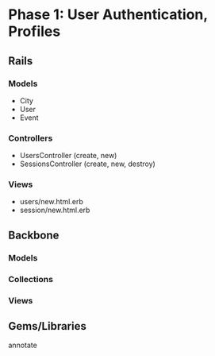 # Phase 1: User Authentication, Profiles

## Rails
### Models
* City
* User
* Event

### Controllers
* UsersController (create, new)
* SessionsController (create, new, destroy)

### Views
* users/new.html.erb
* session/new.html.erb

## Backbone
### Models

### Collections

### Views

## Gems/Libraries
annotate